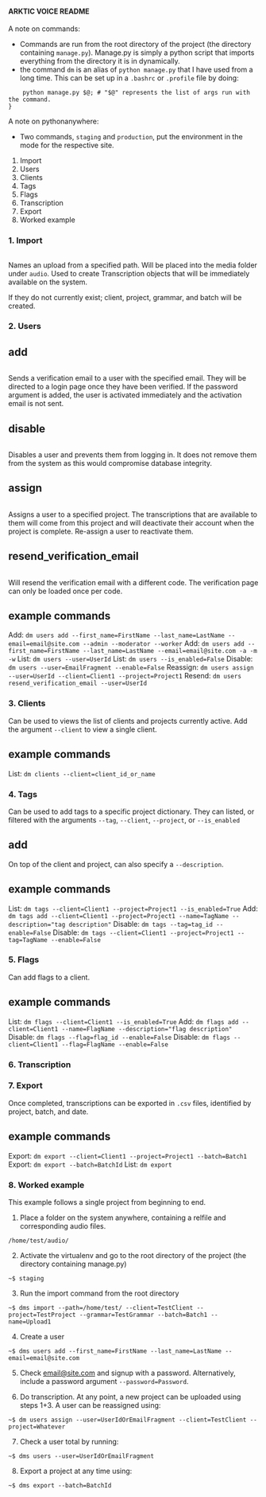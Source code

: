 #### ARKTIC VOICE README

A note on commands:
- Commands are run from the root directory of the project (the directory containing `manage.py`). Manage.py is simply a python
	script that imports everything from the directory it is in dynamically.
- the command `dm` is an alias of `python manage.py` that I have used from a long time. This can be set up in
 	a `.bashrc` or `.profile` file by doing:

```dm () {
	python manage.py $@; # "$@" represents the list of args run with the command.
}
```

A note on pythonanywhere:
- Two commands, `staging` and `production`, put the environment in the mode for the respective site.

1. Import
2. Users
3. Clients
4. Tags
5. Flags
6. Transcription
7. Export
8. Worked example

### 1. Import

```dm import --path --client --project --grammar --batch --name
```

Names an upload from a specified path. Will be placed into the media folder under `audio`. Used to create Transcription objects that will be immediately available on the system.

If they do not currently exist; client, project, grammar, and batch will be created.

### 2. Users

## add

```dm users add --first_name --last_name --email --password
```

Sends a verification email to a user with the specified email. They will be directed to a login page once they have been verified. If the password argument is added, the user is activated immediately and the activation email is not sent.

## disable

```dm users disable --user
```

Disables a user and prevents them from logging in. It does not remove them from the system as this would compromise database integrity.

## assign

```dm users assign --user --client --project
```

Assigns a user to a specified project. The transcriptions that are available to them will come from this project and will deactivate their account when the project is complete. Re-assign a user to reactivate them.

## resend_verification_email

```dm users resend_verification_email --user
```

Will resend the verification email with a different code. The verification page can only be loaded once per code.

## example commands

Add: `dm users add --first_name=FirstName --last_name=LastName --email=email@site.com --admin --moderator --worker`
Add: `dm users add --first_name=FirstName --last_name=LastName --email=email@site.com -a -m -w`
List: `dm users --user=UserId`
List: `dm users --is_enabled=False`
Disable: `dm users --user=EmailFragment --enable=False`
Reassign: `dm users assign --user=UserId --client=Client1 --project=Project1`
Resend: `dm users resend_verification_email --user=UserId`

### 3. Clients

Can be used to views the list of clients and projects currently active. Add the argument `--client` to view a single client.

## example commands

List: `dm clients --client=client_id_or_name`


### 4. Tags

Can be used to add tags to a specific project dictionary. They can listed, or filtered with the arguments `--tag`, `--client`, `--project`, or `--is_enabled`

## add

On top of the client and project, can also specify a `--description`.

## example commands

List: `dm tags --client=Client1 --project=Project1 --is_enabled=True`
Add: `dm tags add --client=Client1 --project=Project1 --name=TagName --description="tag description"`
Disable: `dm tags --tag=tag_id --enable=False`
Disable: `dm tags --client=Client1 --project=Project1 --tag=TagName --enable=False`

### 5. Flags

Can add flags to a client.

## example commands

List: `dm flags --client=Client1 --is_enabled=True`
Add: `dm flags add --client=Client1 --name=FlagName --description="flag description"`
Disable: `dm flags --flag=flag_id --enable=False`
Disable: `dm flags --client=Client1 --flag=FlagName --enable=False`

### 6. Transcription



### 7. Export

Once completed, transcriptions can be exported in `.csv` files, identified by project, batch, and date.

## example commands

Export: `dm export --client=Client1 --project=Project1 --batch=Batch1`
Export: `dm export --batch=BatchId`
List: `dm export`


### 8. Worked example

This example follows a single project from beginning to end.

1. Place a folder on the system anywhere, containing a relfile and corresponding audio files.

```/home/test/relfile.csv
/home/test/audio/
```

2. Activate the virtualenv and go to the root directory of the project (the directory containing manage.py)

`~$ staging`

3. Run the import command from the root directory

`~$ dms import --path=/home/test/ --client=TestClient --project=TestProject --grammar=TestGrammar --batch=Batch1 --name=Upload1`

4. Create a user

`~$ dms users add --first_name=FirstName --last_name=LastName --email=email@site.com`

5. Check email@site.com and signup with a password. Alternatively, include a password argument `--password=Password`.

6. Do transcription. At any point, a new project can be uploaded using steps 1+3. A user can be reassigned using:

`~$ dm users assign --user=UserIdOrEmailFragment --client=TestClient --project=Whatever`

7. Check a user total by running:

`~$ dms users --user=UserIdOrEmailFragment`

8. Export a project at any time using:

`~$ dms export --batch=BatchId`
